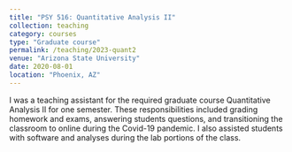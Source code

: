```yaml
---
title: "PSY 516: Quantitative Analysis II"
collection: teaching
category: courses
type: "Graduate course"
permalink: /teaching/2023-quant2
venue: "Arizona State University"
date: 2020-08-01
location: "Phoenix, AZ"
---
```


I was a teaching assistant for the required graduate course Quantitative Analysis II for one semester. These responsibilities included grading homework and exams, answering students questions, and transitioning the classroom to online during the Covid-19 pandemic. I also assisted students with software and analyses during the lab portions of the class. 


